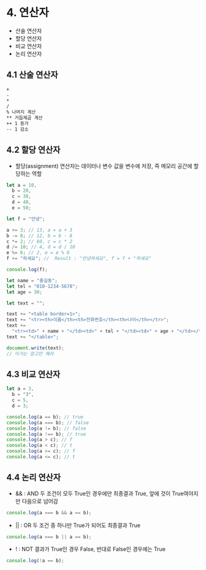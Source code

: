 # 4. 연산자

- 산술 연산자
- 할당 연산자
- 비교 연산자
- 논리 연산자

## 4.1 산술 연산자

```txt
+
-
*
/
% 나머지 계산
** 거듭제곱 계산
++ 1 증가
-- 1 감소
```

## 4.2 할당 연산자

- 할당(assignment) 연산자는 데이터나 변수 값을 변수에 저장, 즉 메모리 공간에 할당하는 역할

```js
let a = 10,
  b = 20,
  c = 30,
  d = 40,
  e = 50;

let f = "안녕";

a += 3; // 13, a = a + 3
b -= 8; // 12, b = b - 8
c *= 2; // 60, c = c * 2
d /= 10; // 4, d = d / 10
e %= 6; // 2, e = e % 6
f += "하세요"; //  Result : "안녕하세요", f = f + "하세요"

console.log(f);
```

```js
let name = "홍길동";
let tel = "010-1234-5678";
let age = 30;

let text = "";

text += "<table border=1>";
text += "<tr><th>이름</th><th>전화번호</th><th>나이</th></tr>";
text +=
  "<tr><td>" + name + "</td><td>" + tel + "</td><td>" + age + "</td></tr>";
text += "</table>";

document.write(text);
// 이거는 참고만 해라
```

## 4.3 비교 연산자

```js
let a = 3,
  b = "3",
  c = 5,
  d = 3;

console.log(a == b); // true
console.log(a === b); // false
console.log(a != b); // false
console.log(a !== b); // true
console.log(a > c); // f
console.log(a < c); // t
console.log(a >= c); // f
console.log(a <= c); // t
```

## 4.4 논리 연산자

- && : AND 두 조건이 모두 True인 경우에만 최종결과 True, 앞에 것이 True여야지만 다음으로 넘어감

```js
console.log(a === b && a == b);
```

- || : OR 두 조건 중 하나만 True가 되어도 최종결과 True

```js
console.log(a === b || a == b);
```

- ! : NOT 결과가 True인 경우 False, 반대로 False인 경우에는 True

```js
console.log(!a == b);
```
